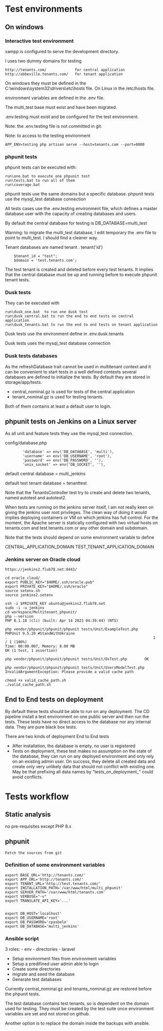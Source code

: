 # Test environments

## On windows

### Interactive test environment

xampp is configured to serve the development directory.

I uses two dummy domains for testing

    http://tenants.com/             for central application    
    http://abbeville.tenants.com/   for tenant application

On windows they must be defined in the C:\windows\system32\drivers\etc\hosts file.
On Linux in the /etc/hosts file.
    
environment variables are defined in the .env file.

The multi_test base must exist and have been migrated.

.env.testing must exist and be configured for the test environment.

Note: the .env.testing file is not committed in git.

Note: to access to the testing environment 

    APP_ENV=testing php artisan serve --host=tenants.com --port=8000 


### phpunit tests

phpunit tests can be executed with:

	run\one.bat to execute one phpunit test
	run\tests.bat to run all of them
	run\coverage.bat

phpunit tests use the same domains but a specific database. phpunit tests use the mysql_test database connection

All tests cases use the .env.testing environment file, which defines a master database user with the capacity of creating databases and users.

By default the central database for testing is
DB_DATABASE=multi_test

Warning: to migrate the multi_test database, I edit temporary the .env file to point to multi_test. I should find a cleaner way.

Tenant databases are named tenant . tenant('id')

        $tenant_id = "test";
        $domain = 'test.tenants.com';

The test tenant is created and deleted before every test tenants. It implies that the central database must be up and running before to execute phpunit tenant tests.

### Dusk tests

They can be executed with

	run\dusk_one.bat  to run one dusk test
	run\dusk_central.bat to run the end to end tests on central application
	run\dusk_tenants.bat to run the end to end tests on tenant application

Dusk tests use the environment define in .env.dusk.tenants

Dusk tests uses the mysql_test database connection

### Dusk tests databases

As the refreshDatabase trait cannot be used in multitenant context and it can be convenient to start tests in a well defined contexts several databases are defined to initialize the tests. By default they are stored in storage/app/tests.

* central_nominal.gz is used for tests of the central application
* tenant_nominal.gz is used for testing tenants.

Both of them contains at least a default user to login.



## phpunit tests on Jenkins on a Linux server

As all unit and feature tests they use the mysql_test connection.

config/database.php

            'database' => env('DB_DATABASE', 'multi'),
            'username' => env('DB_USERNAME', 'root'),
            'password' => env('DB_PASSWORD', ''),
            'unix_socket' => env('DB_SOCKET', ''),

default central database = multi_jenkins

default test tenant database = tenanttest

Note that the TenantsController test try to create and delete two tenants, named autotest and autotest2.

When tests are running on the jenkins server itself, I am not really keen on giving the jenkins user root privileges. The clean way of doing it would implies deploying containers or VM on which jenkins has full control.
For the moment, the Apache server is statically configured with two virtual hosts on tenants.com and test.tenants.com or any other domain and subdomain. 

Note that the tests should depend on some environment variable to define

CENTRAL_APPLICATION_DOMAIN
TEST_TENANT_APPLICATION_DOMAIN


### Jenkins server on Oracle cloud

    https://jenkins2.flub78.net:8443/

    cd oracle_cloud/
    export PUBLIC_KEY="$HOME/.ssh/oracle.pub"
    export PRIVATE_KEY="$HOME/.ssh/oracle"
    source setenv.sh
    source jenkins2.setenv

    ssh -i $PRIVATE_KEY ubuntu@jenkins2.flub78.net
    sudo -i -u jenkins
    cd workspace/Multitenant_phpunit/
    php --version
    PHP 8.1.18 (cli) (built: Apr 14 2023 04:39:44) (NTS)

    php vendor/phpunit/phpunit/phpunit tests/Unit/ExampleTest.php
    PHPUnit 9.5.20 #StandWithUkraine
    .                                                                   1 / 1 (100%)
    Time: 00:00.007, Memory: 8.00 MB
    OK (1 test, 1 assertion)

    php vendor/phpunit/phpunit/phpunit tests/Unit/OsTest.php        OK

    php vendor/phpunit/phpunit/phpunit tests/Unit/UsersModelTest.php
    InvalidArgumentException: Please provide a valid cache path

    chmod +x valid_cache_path.sh
    ./valid_cache_path.sh

## End to End tests on deployment

By default these tests should be able to run on any deployment. The CD pipeline install a test environment on one public server and then run the tests. These tests have no direct access to the database nor any internal data. They are pure black box tests.

There are two kinds of deployment End to End tests
* After installation, the database is empty, no user is registered
* Tests on deployment, these test makes no assumption on the state of the database, they can run on any deployed environment and only rely on an existing admin user. On success, they delete all created data and create only very unlikely data that should not conflict with existing one. May be that prefixing all data names by "tests_on_deployment_" could avoid conflicts. 

# Tests workflow

## Static analysis

no pre-requisites except PHP 8.x

## phpunit

    Fetch the sources from git
    
### Definition of some environment variables

    export BASE_URL='http://tenants.com/'
    export APP_URL='http://tenants.com/'
    export TENANT_URL='http://test.tenants.com/'
    export INSTALLATION_PATH='/var/www/html/multi_phpunit'
    export SERVER_PATH='/var/www/html/tenants.com'
    export VERBOSE="-v"
    export TRANSLATE_API_KEY='...'


    export DB_HOST='localhost'
    export DB_USERNAME='root'
    export DB_PASSWORD='cpasbelo'
    export DB_DATABASE='multi_jenkins'

### Ansible script

3 roles:
    - env
    - directories
    - laravel
    
* Setup environment files from environment variables
* Setup a predifined user admin able to login
* Create some directories
* migrate and seed the database
* Generate test databases

Currently central_nominal.gz and tenants_nominal.gz are restored before the phpunit tests.

The test database contains test tenants, so is dependent on the domain used for testing. They must be created by the test suite once environment variables are set and not stored on github.

Another option is to replace the domain inside the backups with ansible.

    